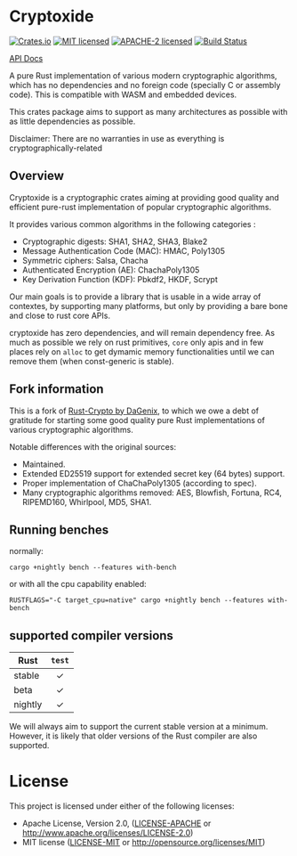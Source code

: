 # Cryptoxide

[![Crates.io][crates-badge]][crates-url]
[![MIT licensed][mit-badge]][mit-url]
[![APACHE-2 licensed][apache2-badge]][apache2-url]
[![Build Status][actions-badge]][actions-url]

[crates-badge]: https://img.shields.io/crates/v/cryptoxide.svg
[crates-url]: https://crates.io/crates/cryptoxide
[mit-badge]: https://img.shields.io/badge/license-MIT-blue.svg
[apache2-badge]: https://img.shields.io/badge/license-APACHE--2-blue.svg
[mit-url]: https://github.com/typed-io/cryptoxide/blob/master/LICENSE-MIT
[apache2-url]: https://github.com/typed-io/cryptoxide/blob/master/LICENSE-APACHE
[actions-badge]: https://github.com/typed-io/cryptoxide/workflows/CI/badge.svg
[actions-url]: https://github.com/typed-io/cryptoxide/actions?query=workflow%3ACI+branch%3Amaster

[API Docs](https://docs.rs/cryptoxide/latest/cryptoxide)

A pure Rust implementation of various modern cryptographic algorithms, which has no dependencies
and no foreign code (specially C or assembly code). This is compatible with WASM and embedded devices.

This crates package aims to support as many architectures as possible with as
little dependencies as possible.

Disclaimer: There are no warranties in use as everything is cryptographically-related

## Overview

Cryptoxide is a cryptographic crates aiming at providing good quality and
efficient pure-rust implementation of popular cryptographic algorithms.

It provides various common algorithms in the following categories :

* Cryptographic digests: SHA1, SHA2, SHA3, Blake2
* Message Authentication Code (MAC): HMAC, Poly1305
* Symmetric ciphers: Salsa, Chacha
* Authenticated Encryption (AE): ChachaPoly1305
* Key Derivation Function (KDF): Pbkdf2, HKDF, Scrypt

Our main goals is to provide a library that is usable in a wide array of
contextes, by supporting many platforms, but only by providing a bare bone and
close to rust core APIs.

cryptoxide has zero dependencies, and will remain dependency free. As much as
possible we rely on rust primitives, `core` only apis and in few places rely on
`alloc` to get dymamic memory functionalities until we can remove them (when
const-generic is stable).

## Fork information

This is a fork of [Rust-Crypto by DaGenix](https://github.com/DaGenix/rust-crypto), to
which we owe a debt of gratitude for starting some good quality pure Rust implementations
of various cryptographic algorithms.

Notable differences with the original sources:

* Maintained.
* Extended ED25519 support for extended secret key (64 bytes) support.
* Proper implementation of ChaChaPoly1305 (according to spec).
* Many cryptographic algorithms removed: AES, Blowfish, Fortuna, RC4, RIPEMD160, Whirlpool, MD5, SHA1.

## Running benches

normally:

    cargo +nightly bench --features with-bench

or with all the cpu capability enabled:

    RUSTFLAGS="-C target_cpu=native" cargo +nightly bench --features with-bench

## supported compiler versions

| Rust    | `test` |
| ------- | :----: |
| stable  |   ✓    |
| beta    |   ✓    |
| nightly |   ✓    |

We will always aim to support the current stable version at a minimum. However,
it is likely that older versions of the Rust compiler are also supported.

# License

This project is licensed under either of the following licenses:

 * Apache License, Version 2.0, ([LICENSE-APACHE](LICENSE-APACHE) or
   http://www.apache.org/licenses/LICENSE-2.0)
 * MIT license ([LICENSE-MIT](LICENSE-MIT) or
   http://opensource.org/licenses/MIT)
